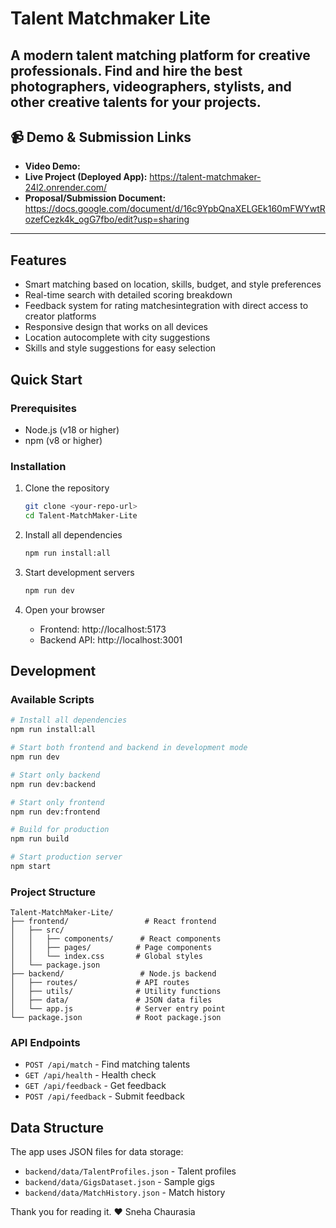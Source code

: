 # Talent Matchmaker Lite

A modern talent matching platform for creative professionals. Find and hire the best photographers, videographers, stylists, and other creative talents for your projects.
---

## 📹 Demo & Submission Links

- **Video Demo:** 
- **Live Project (Deployed App):** https://talent-matchmaker-24l2.onrender.com/
- **Proposal/Submission Document:** https://docs.google.com/document/d/16c9YpbQnaXELGEk160mFWYwtRozefCezk4k_ogG7fbo/edit?usp=sharing

---

## Features

- Smart matching based on location, skills, budget, and style preferences
- Real-time search with detailed scoring breakdown
- Feedback system for rating matchesintegration with direct access to creator platforms
- Responsive design that works on all devices
- Location autocomplete with city suggestions
- Skills and style suggestions for easy selection

## Quick Start

### Prerequisites

- Node.js (v18 or higher)
- npm (v8 or higher)

### Installation

1. Clone the repository
   ```bash
   git clone <your-repo-url>
   cd Talent-MatchMaker-Lite
   ```

2. Install all dependencies
   ```bash
   npm run install:all
   ```

3. Start development servers
   ```bash
   npm run dev
   ```

4. Open your browser
   - Frontend: http://localhost:5173
   - Backend API: http://localhost:3001

## Development

### Available Scripts

```bash
# Install all dependencies
npm run install:all

# Start both frontend and backend in development mode
npm run dev

# Start only backend
npm run dev:backend

# Start only frontend
npm run dev:frontend

# Build for production
npm run build

# Start production server
npm start
```

### Project Structure

```
Talent-MatchMaker-Lite/
├── frontend/                 # React frontend
│   ├── src/
│   │   ├── components/      # React components
│   │   ├── pages/          # Page components
│   │   └── index.css       # Global styles
│   └── package.json
├── backend/                 # Node.js backend
│   ├── routes/             # API routes
│   ├── utils/              # Utility functions
│   ├── data/               # JSON data files
│   └── app.js              # Server entry point
└── package.json            # Root package.json
```
### API Endpoints

- `POST /api/match` - Find matching talents
- `GET /api/health` - Health check
- `GET /api/feedback` - Get feedback
- `POST /api/feedback` - Submit feedback

## Data Structure

The app uses JSON files for data storage:

- `backend/data/TalentProfiles.json` - Talent profiles
- `backend/data/GigsDataset.json` - Sample gigs
- `backend/data/MatchHistory.json` - Match history


Thank you for reading it.
❤️ Sneha Chaurasia
